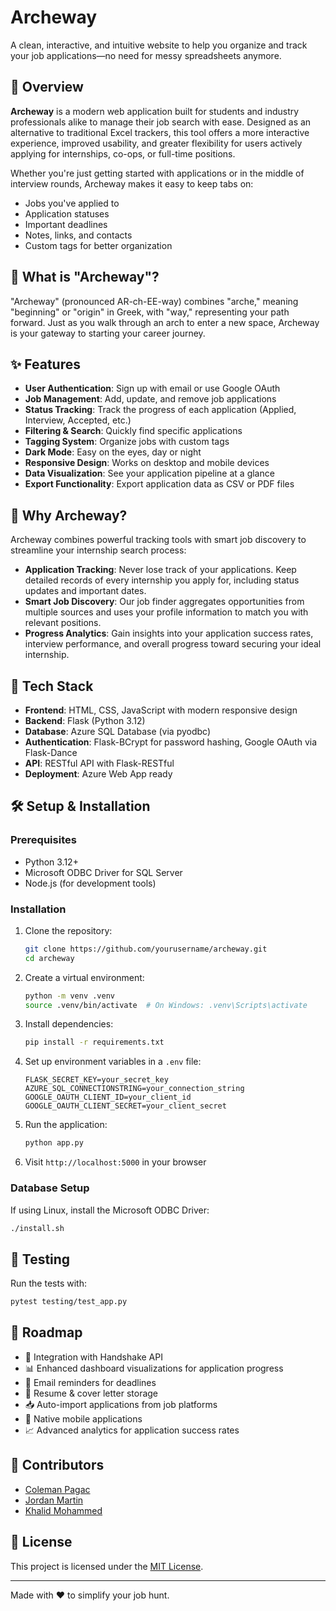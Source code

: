 # Archeway

A clean, interactive, and intuitive website to help you organize and track your job applications—no need for messy spreadsheets anymore.

## 🚀 Overview

**Archeway** is a modern web application built for students and industry professionals alike to manage their job search with ease. Designed as an alternative to traditional Excel trackers, this tool offers a more interactive experience, improved usability, and greater flexibility for users actively applying for internships, co-ops, or full-time positions.

Whether you're just getting started with applications or in the middle of interview rounds, Archeway makes it easy to keep tabs on:

- Jobs you've applied to  
- Application statuses  
- Important deadlines  
- Notes, links, and contacts  
- Custom tags for better organization

## 🌟 What is "Archeway"?

"Archeway" (pronounced AR-ch-EE-way) combines "arche," meaning "beginning" or "origin" in Greek, with "way," representing your path forward. Just as you walk through an arch to enter a new space, Archeway is your gateway to starting your career journey.

## ✨ Features

- **User Authentication**: Sign up with email or use Google OAuth
- **Job Management**: Add, update, and remove job applications
- **Status Tracking**: Track the progress of each application (Applied, Interview, Accepted, etc.)
- **Filtering & Search**: Quickly find specific applications
- **Tagging System**: Organize jobs with custom tags
- **Dark Mode**: Easy on the eyes, day or night
- **Responsive Design**: Works on desktop and mobile devices
- **Data Visualization**: See your application pipeline at a glance
- **Export Functionality**: Export application data as CSV or PDF files

## 💼 Why Archeway?

Archeway combines powerful tracking tools with smart job discovery to streamline your internship search process:

- **Application Tracking**: Never lose track of your applications. Keep detailed records of every internship you apply for, including status updates and important dates.
- **Smart Job Discovery**: Our job finder aggregates opportunities from multiple sources and uses your profile information to match you with relevant positions.
- **Progress Analytics**: Gain insights into your application success rates, interview performance, and overall progress toward securing your ideal internship.

## 🔧 Tech Stack

- **Frontend**: HTML, CSS, JavaScript with modern responsive design
- **Backend**: Flask (Python 3.12)
- **Database**: Azure SQL Database (via pyodbc)
- **Authentication**: Flask-BCrypt for password hashing, Google OAuth via Flask-Dance
- **API**: RESTful API with Flask-RESTful
- **Deployment**: Azure Web App ready

## 🛠️ Setup & Installation

### Prerequisites
- Python 3.12+
- Microsoft ODBC Driver for SQL Server
- Node.js (for development tools)

### Installation

1. Clone the repository:
   ```bash
   git clone https://github.com/yourusername/archeway.git
   cd archeway
   ```

2. Create a virtual environment:
   ```bash
   python -m venv .venv
   source .venv/bin/activate  # On Windows: .venv\Scripts\activate
   ```

3. Install dependencies:
   ```bash
   pip install -r requirements.txt
   ```

4. Set up environment variables in a `.env` file:
   ```
   FLASK_SECRET_KEY=your_secret_key
   AZURE_SQL_CONNECTIONSTRING=your_connection_string
   GOOGLE_OAUTH_CLIENT_ID=your_client_id
   GOOGLE_OAUTH_CLIENT_SECRET=your_client_secret
   ```

5. Run the application:
   ```bash
   python app.py
   ```

6. Visit `http://localhost:5000` in your browser

### Database Setup

If using Linux, install the Microsoft ODBC Driver:
```bash
./install.sh
```

## 🧪 Testing

Run the tests with:
```bash
pytest testing/test_app.py
```

## 🧠 Roadmap

- 🔄 Integration with Handshake API  
- 📊 Enhanced dashboard visualizations for application progress  
- 🔔 Email reminders for deadlines  
- 📝 Resume & cover letter storage  
- 📥 Auto-import applications from job platforms
- 📱 Native mobile applications
- 📈 Advanced analytics for application success rates

## 👥 Contributors

- [Coleman Pagac](https://github.com/cpagac)
- [Jordan Martin](https://github.com/jrdnmartin)
- [Khalid Mohammed](https://github.com/K-H-A-L-I-D)

## 📄 License

This project is licensed under the [MIT License](LICENSE).

---

Made with ❤️ to simplify your job hunt.
